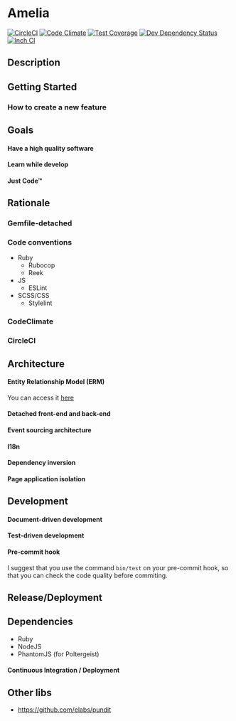 # Amelia

[![CircleCI](https://circleci.com/gh/kriansa/amelia.svg?style=svg)](https://circleci.com/gh/kriansa/amelia)
[![Code Climate](https://codeclimate.com/github/kriansa/amelia/badges/gpa.svg)](https://codeclimate.com/github/kriansa/amelia)
[![Test Coverage](https://codeclimate.com/github/kriansa/amelia/badges/coverage.svg)](https://codeclimate.com/github/kriansa/amelia/coverage)
[![Dev Dependency Status](https://david-dm.org/kriansa/amelia/status.svg)](https://david-dm.org/kriansa/amelia#info=dependencies&view=list)
[![Inch CI](https://inch-ci.org/github/kriansa/amelia.svg?branch=master)](https://inch-ci.org/github/kriansa/amelia)

## Description

## Getting Started

### How to create a new feature

## Goals

#### Have a high quality software
#### Learn while develop
#### Just Code™

## Rationale

### Gemfile-detached

### Code conventions

* Ruby
  * Rubocop
  * Reek
* JS
  * ESLint
* SCSS/CSS
  * Stylelint

### CodeClimate

### CircleCI

## Architecture

#### Entity Relationship Model (ERM)

You can access it [here](doc/tables.md)

#### Detached front-end and back-end
#### Event sourcing architecture
#### I18n
#### Dependency inversion
#### Page application isolation

## Development

#### Document-driven development
#### Test-driven development

#### Pre-commit hook

I suggest that you use the command `bin/test` on your pre-commit hook, so that you can check the code quality before commiting.

## Release/Deployment

## Dependencies

* Ruby
* NodeJS
* PhantomJS (for Poltergeist)

#### Continuous Integration / Deployment

## Other libs

* https://github.com/elabs/pundit
